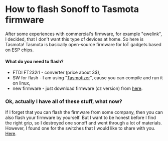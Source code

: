 # How to flash Sonoff to Tasmota firmware
After some experiences with commercial's firmware, for example "ewelink", I decided, that I don't want this type of devices at home. So here is Tasmota! Tasmota is basically open-source firmware for IoT gadgets based on ESP chips.

#### What do you need to flash?
 * FTDI FT232rl - converter (price about 3$),
 * SW for flash - I am using "[Tasmotizer](https://github.com/tasmota/tasmotizer)", cause you can compile and run it on linux,
 * new firmware - just download firmware (cz version) from [here](https://github.com/arendst/Tasmota/releases/download/v11.0.0/tasmota-CZ.bin).

 ### Ok, actually I have all of these stuff, what now?
 If I forget that you can flash the firmware from some company, then you can also flash your firmware by yourself.
But I want to be honest before I find the right grip, so I destroyed one sonoff and went through a lot of materials. However, I found one for the switches that I would like to share with you. [Here](https://www.youtube.com/watch?v=teEEMM_cCxQ).
